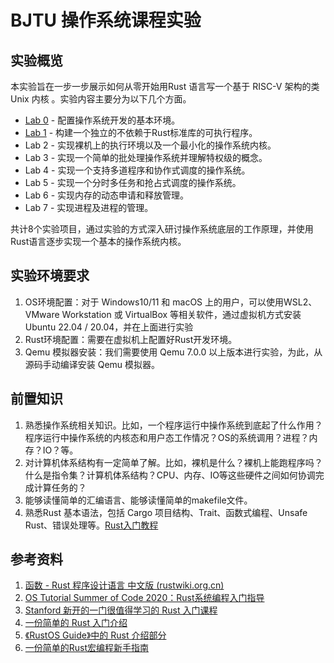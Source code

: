 # BJTU 操作系统课程实验

## 实验概览

本实验旨在一步一步展示如何从零开始用Rust 语言写一个基于 RISC-V 架构的类 Unix 内核 。实验内容主要分为以下几个方面。

- [Lab 0](docs/lab0.md) - 配置操作系统开发的基本环境。
- [Lab 1](docs/lab1.md) - 构建一个独立的不依赖于Rust标准库的可执行程序。
- Lab 2 - 实现裸机上的执行环境以及一个最小化的操作系统内核。
- Lab 3 - 实现一个简单的批处理操作系统并理解特权级的概念。
- Lab 4 - 实现一个支持多道程序和协作式调度的操作系统。
- Lab 5 - 实现一个分时多任务和抢占式调度的操作系统。
- Lab 6 - 实现内存的动态申请和释放管理。
- Lab 7 - 实现进程及进程的管理。

共计8个实验项目，通过实验的方式深入研讨操作系统底层的工作原理，并使用Rust语言逐步实现一个基本的操作系统内核。

## 实验环境要求

1. OS环境配置：对于 Windows10/11 和 macOS 上的用户，可以使用WSL2、VMware Workstation 或 VirtualBox 等相关软件，通过虚拟机方式安装 Ubuntu 22.04 / 20.04，并在上面进行实验
2. Rust环境配置：需要在虚拟机上配置好Rust开发环境。
3. Qemu 模拟器安装：我们需要使用 Qemu 7.0.0 以上版本进行实验，为此，从源码手动编译安装 Qemu 模拟器。

## 前置知识

1. 熟悉操作系统相关知识。比如，一个程序运行中操作系统到底起了什么作用？程序运行中操作系统的内核态和用户态工作情况？OS的系统调用？进程？内存？IO？等。
2. 对计算机体系结构有一定简单了解。比如，裸机是什么？裸机上能跑程序吗？什么是指令集？计算机体系结构？CPU、内存、IO等这些硬件之间如何协调完成计算任务的？
3. 能够读懂简单的汇编语言、能够读懂简单的makefile文件。
4. 熟悉Rust 基本语法，包括 Cargo 项目结构、Trait、函数式编程、Unsafe Rust、错误处理等。[Rust入门教程](docs/rust-tutorial.md)

## 参考资料

1. [函数 - Rust 程序设计语言 中文版 (rustwiki.org.cn)](https://www.rustwiki.org.cn/zh-CN/book/ch03-03-how-functions-work.html)
2. [OS Tutorial Summer of Code 2020：Rust系统编程入门指导](https://github.com/rcore-os/rCore/wiki/os-tutorial-summer-of-code#step-0-自学rust编程大约7天)
3. [Stanford 新开的一门很值得学习的 Rust 入门课程](https://reberhardt.com/cs110l/spring-2020/)
4. [一份简单的 Rust 入门介绍](https://zhuanlan.zhihu.com/p/298648575)
5. [《RustOS Guide》中的 Rust 介绍部分](https://simonkorl.gitbook.io/r-z-rustos-guide/dai-ma-zhi-qian/ex1)
6. [一份简单的Rust宏编程新手指南](http://blog.hubwiz.com/2020/01/30/rust-macro/)